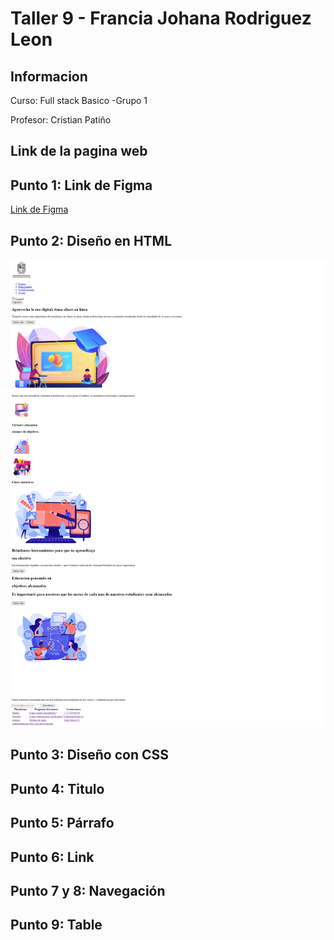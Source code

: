<h1>Taller 9 - Francia Johana Rodriguez Leon </h1>
<h2> Informacion</h2>
<p>Curso: Full stack Basico -Grupo 1</p>
<p>Profesor: Cristian Patiño</p>

<h2>Link de la pagina web</h2>

<h2>Punto 1: Link de Figma</h2>
<a href="https://www.figma.com/file/UoD098VwARIwpQw6jxQMl7/FRANCIA-JOHANA-RODRIGUEZ-LEON?type=design&mode=design&t=sZZIqQWFatA0irTr-0">Link de Figma</a>

<h2>Punto 2: Diseño en HTML</h2>
<img src="/public/images/punto2.png" alt="punto2">

<h2>Punto 3: Diseño con CSS</h2>

<h2>Punto 4: Titulo</h2>

<h2>Punto 5: Párrafo</h2>

<h2>Punto 6: Link</h2>

<h2>Punto 7 y 8: Navegación</h2>

<h2>Punto 9: Table</h2>